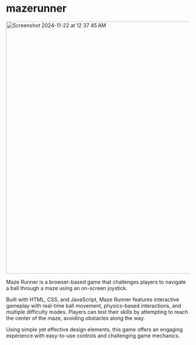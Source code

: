 # mazerunner

<img width="690" alt="Screenshot 2024-11-22 at 12 37 45 AM" src="https://github.com/user-attachments/assets/5f497d43-8447-4a90-90fe-903c6c9d0cb2">


Maze Runner is a browser-based game that challenges players to navigate a ball through a maze using an on-screen joystick.

Built with HTML, CSS, and JavaScript, Maze Runner features interactive gameplay with real-time ball movement, physics-based interactions, and multiple difficulty modes. Players can test their skills by attempting to reach the center of the maze, avoiding obstacles along the way.

Using simple yet effective design elements, this game offers an engaging experience with easy-to-use controls and challenging game mechanics.

